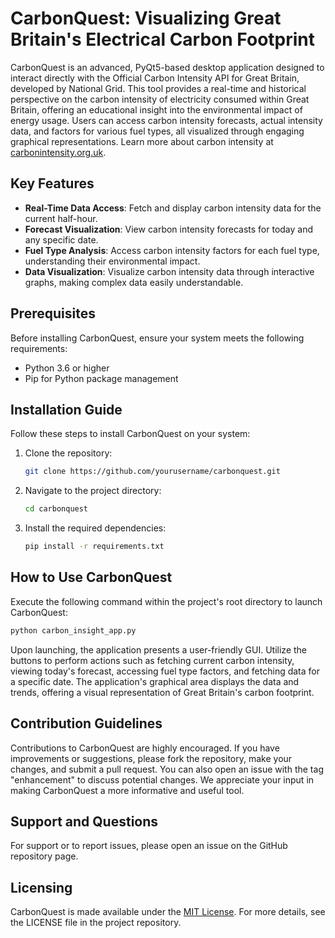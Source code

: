 # CarbonQuest: Visualizing Great Britain's Electrical Carbon Footprint

CarbonQuest is an advanced, PyQt5-based desktop application designed to interact directly with the Official Carbon Intensity API for Great Britain, developed by National Grid. This tool provides a real-time and historical perspective on the carbon intensity of electricity consumed within Great Britain, offering an educational insight into the environmental impact of energy usage. Users can access carbon intensity forecasts, actual intensity data, and factors for various fuel types, all visualized through engaging graphical representations. Learn more about carbon intensity at [carbonintensity.org.uk](https://carbonintensity.org.uk).

## Key Features

- **Real-Time Data Access**: Fetch and display carbon intensity data for the current half-hour.
- **Forecast Visualization**: View carbon intensity forecasts for today and any specific date.
- **Fuel Type Analysis**: Access carbon intensity factors for each fuel type, understanding their environmental impact.
- **Data Visualization**: Visualize carbon intensity data through interactive graphs, making complex data easily understandable.

## Prerequisites

Before installing CarbonQuest, ensure your system meets the following requirements:
- Python 3.6 or higher
- Pip for Python package management

## Installation Guide

Follow these steps to install CarbonQuest on your system:

1. Clone the repository:
   ```sh
   git clone https://github.com/yourusername/carbonquest.git
   ```
2. Navigate to the project directory:
   ```sh
   cd carbonquest
   ```
3. Install the required dependencies:
   ```sh
   pip install -r requirements.txt
   ```

## How to Use CarbonQuest

Execute the following command within the project's root directory to launch CarbonQuest:
```bash
python carbon_insight_app.py
```
Upon launching, the application presents a user-friendly GUI. Utilize the buttons to perform actions such as fetching current carbon intensity, viewing today's forecast, accessing fuel type factors, and fetching data for a specific date. The application's graphical area displays the data and trends, offering a visual representation of Great Britain's carbon footprint.

## Contribution Guidelines

Contributions to CarbonQuest are highly encouraged. If you have improvements or suggestions, please fork the repository, make your changes, and submit a pull request. You can also open an issue with the tag "enhancement" to discuss potential changes. We appreciate your input in making CarbonQuest a more informative and useful tool.

## Support and Questions

For support or to report issues, please open an issue on the GitHub repository page.

## Licensing

CarbonQuest is made available under the [MIT License](LICENSE.md). For more details, see the LICENSE file in the project repository.
